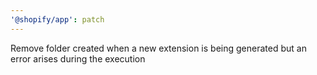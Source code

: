 ```yaml
---
'@shopify/app': patch
---
```


Remove folder created when a new extension is being generated but an error arises during the execution
